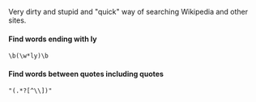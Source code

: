 
Very dirty and stupid and "quick" way of searching Wikipedia and other sites.

#### Find words ending with ly

```\b(\w*ly)\b```

#### Find words between quotes including quotes

```"(.*?[^\\])"```
